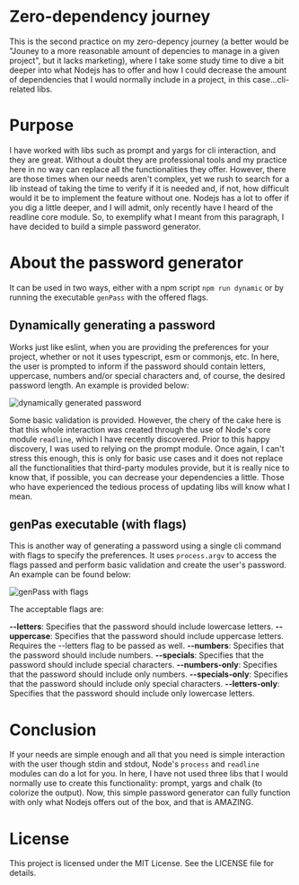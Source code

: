 # Zero-dependency journey

This is the second practice on my zero-depency journey (a better would be "Jouney to a more reasonable amount of depencies to manage in a given project", but it lacks marketing), where I take some study time to dive a bit deeper into what Nodejs has to offer and how I could decrease the amount of dependencies that I would normally include in a project, in this case...cli-related libs.

# Purpose

I have worked with libs such as prompt and yargs for cli interaction, and they are great. Without a doubt they are professional tools and my practice here in no way can replace all the functionalities they offer. However, there are those times when our needs aren't complex, yet we rush to search for a lib instead of taking the time to verify if it is needed and, if not, how difficult would it be to implement the feature without one. Nodejs has a lot to offer if you dig a little deeper, and I will admit, only recently have I heard of the readline core module. So, to exemplify what I meant from this paragraph, I have decided to build a simple password generator.

# About the password generator

It can be used in two ways, either with a npm script `npm run dynamic` or by running the executable `genPass` with the offered flags.

## Dynamically generating a password

Works just like eslint, when you are providing the preferences for your project, whether or not it uses typescript, esm or commonjs, etc. In here, the user is prompted to inform if the password should contain letters, uppercase, numbers and/or special characters and, of course, the desired password length. An example is provided below:

![dynamically generated password](https://github.com/tsirianni/random-images/blob/cd17bb5fec3af8de5277a998967164519c2b85dd/zero-dependency-journey/password-example-dynamic.png)

Some basic validation is provided. However, the chery of the cake here is that this whole interaction was created through the use of Node's core module `readline`, which I have recently discovered. Prior to this happy discovery, I was used to relying on the prompt module. Once again, I can't stress this enough, this is only for basic use cases and it does not replace all the functionalities that third-party modules provide, but it is really nice to know that, if possible, you can decrease your dependencies a little. Those who have experienced the tedious process of updating libs will know what I mean.

## genPas executable (with flags)

This is another way of generating a password using a single cli command with flags to specify the preferences. It uses `process.argv` to access the flags passed and perform basic validation and create the user's password. An example can be found below:

![genPass with flags](https://github.com/tsirianni/random-images/blob/cd17bb5fec3af8de5277a998967164519c2b85dd/zero-dependency-journey/password-example-genPass.png)

The acceptable flags are:

**--letters**: Specifies that the password should include lowercase letters.
**--uppercase**: Specifies that the password should include uppercase letters. Requires the --letters flag to be passed as well.
**--numbers**: Specifies that the password should include numbers.
**--specials**: Specifies that the password should include special characters.
**--numbers-only**: Specifies that the password should include only numbers.
**--specials-only**: Specifies that the password should include only special characters.
**--letters-only**: Specifies that the password should include only lowercase letters.

# Conclusion

If your needs are simple enough and all that you need is simple interaction with the user though stdin and stdout, Node's `process` and `readline` modules can do a lot for you. In here, I have not used three libs that I would normally use to create this functionality: prompt, yargs and chalk (to colorize the output). Now, this simple password generator can fully function with only what Nodejs offers out of the box, and that is AMAZING.

# License

This project is licensed under the MIT License. See the LICENSE file for details.
